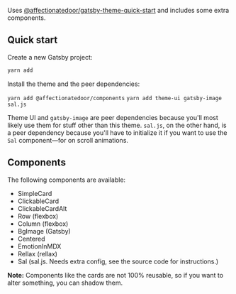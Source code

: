 Uses [@affectionatedoor/gatsby-theme-quick-start](https://github.com/MarkosKon/theme-playground/tree/master/themes/gatsby-theme-quick-start) and includes some extra components.

## Quick start

Create a new Gatsby project:

```bash
yarn add
```

Install the theme and the peer dependencies:

`yarn add @affectionatedoor/components`
`yarn add theme-ui gatsby-image sal.js`

Theme UI and `gatsby-image` are peer dependencies because you'll most likely use them for stuff other than this theme. `sal.js`, on the other hand, is a peer dependency because you'll have to initialize it if you want to use the `Sal` component—for on scroll animations.

## Components

The following components are available:

- SimpleCard
- ClickableCard
- ClickableCardAlt
- Row (flexbox)
- Column (flexbox)
- BgImage (Gatsby)
- Centered
- EmotionInMDX
- Rellax (rellax)
- Sal (sal.js. Needs extra config, see the source code for instructions.)

**Note:** Components like the cards are not 100% reusable, so if you want to alter something, you can shadow them.
